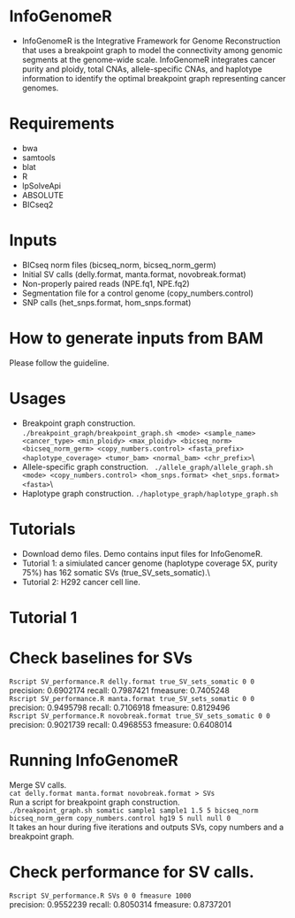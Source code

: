 # InfoGenomeR
- InfoGenomeR is the Integrative Framework for Genome Reconstruction that uses a breakpoint graph to model the connectivity among genomic segments at the genome-wide scale. InfoGenomeR integrates cancer purity and ploidy, total CNAs, allele-specific CNAs, and haplotype information to identify the optimal breakpoint graph representing cancer genomes.

# Requirements
- bwa
- samtools
- blat
- R
- lpSolveApi
- ABSOLUTE
- BICseq2

# Inputs
- BICseq norm files (bicseq_norm, bicseq_norm_germ)
- Initial SV calls (delly.format, manta.format, novobreak.format)
- Non-properly paired reads (NPE.fq1, NPE.fq2)
- Segmentation file for a control genome (copy_numbers.control)
- SNP calls (het_snps.format, hom_snps.format)
# How to generate inputs from BAM
Please follow the guideline.
# Usages
- Breakpoint graph construction.
`./breakpoint_graph/breakpoint_graph.sh <mode> <sample_name> <cancer_type> <min_ploidy> <max_ploidy> <bicseq_norm> <bicseq_norm_germ> <copy_numbers.control> <fasta_prefix> <haplotype_coverage> <tumor_bam> <normal_bam> <chr_prefix>`\
- Allele-specific graph construction.
` ./allele_graph/allele_graph.sh <mode> <copy_numbers.control> <hom_snps.format> <het_snps.format> <fasta>`\
- Haplotype graph construction.
`./haplotype_graph/haplotype_graph.sh`
# Tutorials
- Download demo files. Demo contains input files for InfoGenomeR. 
- Tutorial 1: a simiulated cancer genome (haplotype coverage 5X, purity 75%) has 162 somatic SVs (true_SV_sets_somatic).\
- Tutorial 2: H292 cancer cell line.
# Tutorial 1
# Check baselines for SVs
`Rscript SV_performance.R delly.format true_SV_sets_somatic 0 0`\
precision: 0.6902174 recall: 0.7987421 fmeasure: 0.7405248\
`Rscript SV_performance.R manta.format true_SV_sets_somatic 0 0`\
precision: 0.9495798 recall: 0.7106918 fmeasure: 0.8129496\
`Rscript SV_performance.R novobreak.format true_SV_sets_somatic 0 0`\
precision: 0.9021739 recall: 0.4968553 fmeasure: 0.6408014

# Running InfoGenomeR
Merge SV calls.\
`cat delly.format manta.format novobreak.format > SVs`\
Run a script for breakpoint graph construction.\
`./breakpoint_graph.sh somatic sample1 sample1 1.5 5 bicseq_norm bicseq_norm_germ copy_numbers.control hg19 5 null null 0`\
It takes an hour during five iterations and outputs SVs, copy numbers and a breakpoint graph.
# Check performance for SV calls.
`Rscript SV_performance.R SVs 0 0 fmeasure 1000`\
precision: 0.9552239 recall: 0.8050314 fmeasure: 0.8737201
